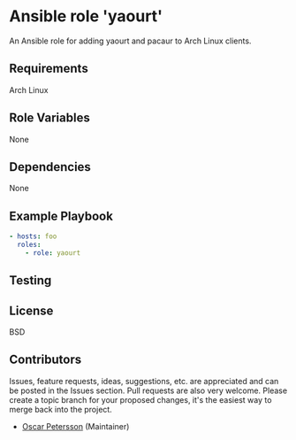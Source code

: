 # Ansible role 'yaourt'

An Ansible role for adding yaourt and pacaur to Arch Linux clients.

## Requirements
Arch Linux

## Role Variables
None

## Dependencies
None

## Example Playbook
```Yaml
- hosts: foo
  roles:
    - role: yaourt
```
## Testing

## License

BSD

## Contributors

Issues, feature requests, ideas, suggestions, etc. are appreciated and can be posted in the Issues section. Pull requests are also very welcome. Please create a topic branch for your proposed changes, it's the easiest way to merge back into the project.

- [Oscar Petersson](https://github.com/oscpe262/) (Maintainer)
